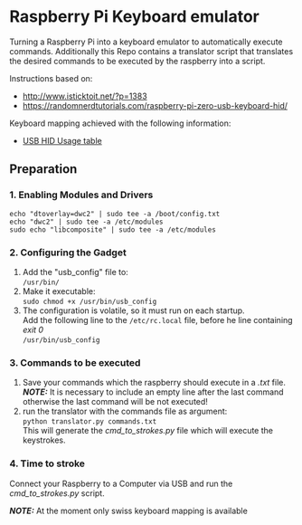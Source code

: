 # Raspberry Pi Keyboard emulator
Turning a Raspberry Pi into a keyboard emulator to automatically execute commands.
Additionally this Repo contains a translator script that translates the desired commands to be executed by the raspberry into a script.


Instructions based on:
- http://www.isticktoit.net/?p=1383
- https://randomnerdtutorials.com/raspberry-pi-zero-usb-keyboard-hid/

Keyboard mapping achieved with the following information:
- [USB HID Usage table](https://www.usb.org/sites/default/files/documents/hut1_12v2.pdf)

## Preparation
### 1. Enabling Modules and Drivers
    echo "dtoverlay=dwc2" | sudo tee -a /boot/config.txt
    echo "dwc2" | sudo tee -a /etc/modules
    sudo echo "libcomposite" | sudo tee -a /etc/modules

### 2. Configuring the Gadget
1. Add the "usb_config" file to:  
`/usr/bin/`  
2. Make it executable:  
`sudo chmod +x /usr/bin/usb_config`  
3. The configuration is volatile, so it must run on each startup.  
Add the following line to the `/etc/rc.local` file, before he line containing *exit 0*  
`/usr/bin/usb_config`

### 3. Commands to be executed
1. Save your commands which the raspberry should execute in a *.txt* file.  
**_NOTE:_** It is necessary to include an empty line after the last command otherwise the last command will be not executed! 
3. run the translator with the commands file as argument:  
`python translator.py commands.txt`  
This will generate the *cmd_to_strokes.py* file which will execute the keystrokes.  

### 4. Time to stroke
Connect your Raspberry to a Computer via USB and run the *cmd_to_strokes.py* script.  




**_NOTE:_** At the moment only swiss keyboard mapping is available
